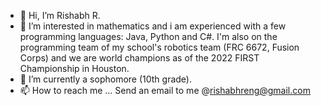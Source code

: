 - 👋 Hi, I’m Rishabh R.
- 👀 I’m interested in mathematics and i am experienced with a few programming languages: Java, Python and C#. I'm also on the programming team of my school's robotics team (FRC 6672, Fusion Corps) and we are world champions as of the 2022 FIRST Championship in Houston.
- 🌱 I’m currently a sophomore (10th grade).
- 📫 How to reach me ... Send an email to me @rishabhreng@gmail.com

<!---
rishabhreng/rishabhreng is a ✨ special ✨ repository because its `README.md` (this file) appears on your GitHub profile.
You can click the Preview link to take a look at your changes.
--->
